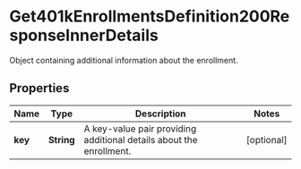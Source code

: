 

# Get401kEnrollmentsDefinition200ResponseInnerDetails

Object containing additional information about the enrollment.

## Properties

| Name | Type | Description | Notes |
|------------ | ------------- | ------------- | -------------|
|**key** | **String** | A key-value pair providing additional details about the enrollment. |  [optional] |



